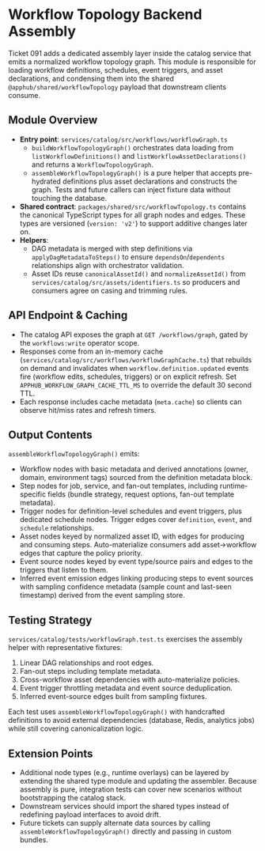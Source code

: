 # Workflow Topology Backend Assembly

Ticket 091 adds a dedicated assembly layer inside the catalog service that emits a normalized workflow topology graph.
This module is responsible for loading workflow definitions, schedules, event triggers, and asset declarations, and
condensing them into the shared `@apphub/shared/workflowTopology` payload that downstream clients consume.

## Module Overview
- **Entry point**: `services/catalog/src/workflows/workflowGraph.ts`
  - `buildWorkflowTopologyGraph()` orchestrates data loading from `listWorkflowDefinitions()` and
    `listWorkflowAssetDeclarations()` and returns a `WorkflowTopologyGraph`.
  - `assembleWorkflowTopologyGraph()` is a pure helper that accepts pre-hydrated definitions plus asset declarations and
    constructs the graph. Tests and future callers can inject fixture data without touching the database.
- **Shared contract**: `packages/shared/src/workflowTopology.ts` contains the canonical TypeScript types for all graph
  nodes and edges. These types are versioned (`version: 'v2'`) to support additive changes later on.
- **Helpers**:
  - DAG metadata is merged with step definitions via `applyDagMetadataToSteps()` to ensure `dependsOn`/`dependents`
    relationships align with orchestrator validation.
  - Asset IDs reuse `canonicalAssetId()` and `normalizeAssetId()` from `services/catalog/src/assets/identifiers.ts` so
    producers and consumers agree on casing and trimming rules.

## API Endpoint & Caching
- The catalog API exposes the graph at `GET /workflows/graph`, gated by the `workflows:write` operator scope.
- Responses come from an in-memory cache (`services/catalog/src/workflows/workflowGraphCache.ts`) that rebuilds on
  demand and invalidates when `workflow.definition.updated` events fire (workflow edits, schedules, triggers) or on
  explicit refresh. Set `APPHUB_WORKFLOW_GRAPH_CACHE_TTL_MS` to override the default 30 second TTL.
- Each response includes cache metadata (`meta.cache`) so clients can observe hit/miss rates and refresh timers.

## Output Contents
`assembleWorkflowTopologyGraph()` emits:
- Workflow nodes with basic metadata and derived annotations (owner, domain, environment tags) sourced from the
  definition metadata block.
- Step nodes for job, service, and fan-out templates, including runtime-specific fields (bundle strategy, request
  options, fan-out template metadata).
- Trigger nodes for definition-level schedules and event triggers, plus dedicated schedule nodes. Trigger edges cover
  `definition`, `event`, and `schedule` relationships.
- Asset nodes keyed by normalized asset ID, with edges for producing and consuming steps. Auto-materialize consumers add
  asset→workflow edges that capture the policy priority.
- Event source nodes keyed by event type/source pairs and edges to the triggers that listen to them.
- Inferred event emission edges linking producing steps to event sources with sampling confidence metadata (sample count
  and last-seen timestamp) derived from the event sampling store.

## Testing Strategy
`services/catalog/tests/workflowGraph.test.ts` exercises the assembly helper with representative fixtures:
1. Linear DAG relationships and root edges.
2. Fan-out steps including template metadata.
3. Cross-workflow asset dependencies with auto-materialize policies.
4. Event trigger throttling metadata and event source deduplication.
5. Inferred event-source edges built from sampling fixtures.

Each test uses `assembleWorkflowTopologyGraph()` with handcrafted definitions to avoid external dependencies (database,
Redis, analytics jobs) while still covering canonicalization logic.

## Extension Points
- Additional node types (e.g., runtime overlays) can be layered by extending the shared type module and updating the
  assembler. Because assembly is pure, integration tests can cover new scenarios without bootstrapping the catalog
  stack.
- Downstream services should import the shared types instead of redefining payload interfaces to avoid drift.
- Future tickets can supply alternate data sources by calling `assembleWorkflowTopologyGraph()` directly and passing in
  custom bundles.
